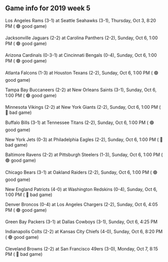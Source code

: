 ## Game info for 2019 week 5
Los Angeles Rams (3-1) at Seattle Seahawks (3-1), Thursday, Oct 3, 8:20 PM (	:green_circle: good game)



Jacksonville Jaguars (2-2) at Carolina Panthers (2-2), Sunday, Oct 6, 1:00 PM (	:green_circle: good game)

Arizona Cardinals (0-3-1) at Cincinnati Bengals (0-4), Sunday, Oct 6, 1:00 PM (	:green_circle: good game)

Atlanta Falcons (1-3) at Houston Texans (2-2), Sunday, Oct 6, 1:00 PM (	:green_circle: good game)

Tampa Bay Buccaneers (2-2) at New Orleans Saints (3-1), Sunday, Oct 6, 1:00 PM (	:green_circle: good game)

Minnesota Vikings (2-2) at New York Giants (2-2), Sunday, Oct 6, 1:00 PM (	:red_circle: bad game)

Buffalo Bills (3-1) at Tennessee Titans (2-2), Sunday, Oct 6, 1:00 PM (	:green_circle: good game)

New York Jets (0-3) at Philadelphia Eagles (2-2), Sunday, Oct 6, 1:00 PM (	:red_circle: bad game)

Baltimore Ravens (2-2) at Pittsburgh Steelers (1-3), Sunday, Oct 6, 1:00 PM (	:green_circle: good game)

Chicago Bears (3-1) at Oakland Raiders (2-2), Sunday, Oct 6, 1:00 PM (	:green_circle: good game)

New England Patriots (4-0) at Washington Redskins (0-4), Sunday, Oct 6, 1:00 PM (	:red_circle: bad game)



Denver Broncos (0-4) at Los Angeles Chargers (2-2), Sunday, Oct 6, 4:05 PM (	:green_circle: good game)

Green Bay Packers (3-1) at Dallas Cowboys (3-1), Sunday, Oct 6, 4:25 PM



Indianapolis Colts (2-2) at Kansas City Chiefs (4-0), Sunday, Oct 6, 8:20 PM (	:green_circle: good game)



Cleveland Browns (2-2) at San Francisco 49ers (3-0), Monday, Oct 7, 8:15 PM (	:red_circle: bad game)

